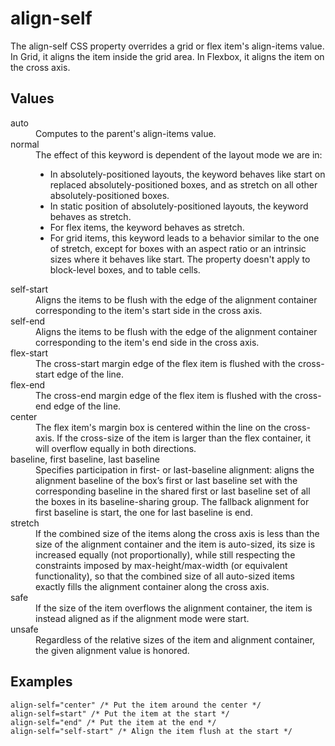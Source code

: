 # align-self

The align-self CSS property overrides a grid or flex item's align-items value. In Grid, it aligns the item inside the grid area. In Flexbox, it aligns the item on the cross axis.

## Values

<dl>
<dt>auto</dt>
<dd>Computes to the parent's align-items value.</dd>
<dt>normal</dt>
<dd>The effect of this keyword is dependent of the layout mode we are in:

-   In absolutely-positioned layouts, the keyword behaves like start on replaced absolutely-positioned boxes, and as stretch on all other absolutely-positioned boxes.
-   In static position of absolutely-positioned layouts, the keyword behaves as stretch.
-   For flex items, the keyword behaves as stretch.
-   For grid items, this keyword leads to a behavior similar to the one of stretch, except for boxes with an aspect ratio or an intrinsic sizes where it behaves like start.
The property doesn't apply to block-level boxes, and to table cells.</dd>
<dt>self-start</dt>
<dd>Aligns the items to be flush with the edge of the alignment container corresponding to the item's start side in the cross axis.</dd>
<dt>self-end</dt>
<dd>Aligns the items to be flush with the edge of the alignment container corresponding to the item's end side in the cross axis.</dd>
<dt>flex-start</dt>
<dd>The cross-start margin edge of the flex item is flushed with the cross-start edge of the line.</dd>
<dt>flex-end</dt>
<dd>The cross-end margin edge of the flex item is flushed with the cross-end edge of the line.</dd>
<dt>center</dt>
<dd>The flex item's margin box is centered within the line on the cross-axis. If the cross-size of the item is larger than the flex container, it will overflow equally in both directions.</dd>
<dt>baseline, first baseline, last baseline</dt>
<dd>Specifies participation in first- or last-baseline alignment: aligns the alignment baseline of the box’s first or last baseline set with the corresponding baseline in the shared first or last baseline set of all the boxes in its baseline-sharing group.
The fallback alignment for first baseline is start, the one for last baseline is end.</dd>
<dt>stretch</dt>
<dd>If the combined size of the items along the cross axis is less than the size of the alignment container and the item is auto-sized, its size is increased equally (not proportionally), while still respecting the constraints imposed by max-height/max-width (or equivalent functionality), so that the combined size of all auto-sized items exactly fills the alignment container along the cross axis.</dd>
<dt>safe</dt>
<dd>If the size of the item overflows the alignment container, the item is instead aligned as if the alignment mode were start.</dd>
<dt>unsafe</dt>
<dd>Regardless of the relative sizes of the item and alignment container, the given alignment value is honored.</dd>
</dl>

## Examples

```
align-self="center" /* Put the item around the center */
align-self=start" /* Put the item at the start */
align-self="end" /* Put the item at the end */
align-self="self-start" /* Align the item flush at the start */
```
